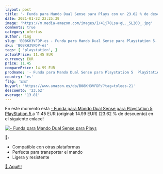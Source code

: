 ```yaml
---
layout: post
title: '- Funda para Mando Dual Sense para Plays con un 23.62 % de descuento'
date: 2021-01-22 22:25:39
image: 'https://m.media-amazon.com/images/I/41j70Lsa+gL._SL200_.jpg'
comments: true
category: ofertas
author: ring
slug: 'B08KH3VFDP-es - Funda para Mando Dual Sense para Playstation 5...'
sku: 'B08KH3VFDP-es'
tags: [ 'playstation', ]
actualPrice: 11.45 EUR
currency: EUR
price: 11.45
comparePrice: 14.99 EUR
prodname: '- Funda para Mando Dual Sense para Playstation 5  PlayStation 5 '
country: 'es'
flag: '🇪🇸'
buyurl: 'https://www.amazon.es/dp/B08KH3VFDP/?tag=tolees-21'
descuento: '23.62'
average: '13.81'
---
```


En este momento está [- Funda para Mando Dual Sense para Playstation 5  PlayStation 5 ](https://www.amazon.es/dp/B08KH3VFDP/?tag=tolees-21) a 11.45 EUR (original: 14.99 EUR) (23.62 %  de descuento) en el siguiente enlace!

[![- Funda para Mando Dual Sense para Plays](https://m.media-amazon.com/images/I/41j70Lsa+gL._SL200_.jpg)](https://www.amazon.es/dp/B08KH3VFDP/?tag=tolees-21)

🔎:

- Compatible con otras plataformas
- Perfecta para transportar el mando
- Ligera y resistente

[🛒 Aquí!!!](https://www.amazon.es/dp/B08KH3VFDP/?tag=tolees-21)
